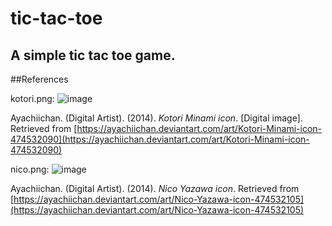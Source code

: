 # tic-tac-toe
A simple tic tac toe game.
---
##References

kotori.png:
![image](https://ayachiichan.deviantart.com/art/Kotori-Minami-icon-474532090 "Kotori Minami icon")

Ayachiichan. (Digital Artist). (2014). *Kotori Minami icon*. [Digital image]. Retrieved from [https://ayachiichan.deviantart.com/art/Kotori-Minami-icon-474532090](https://ayachiichan.deviantart.com/art/Kotori-Minami-icon-474532090)

nico.png:
![image](https://ayachiichan.deviantart.com/art/Nico-Yazawa-icon-474532105 "Nico Yazawa icon")

Ayachiichan. (Digital Artist). (2014). *Nico Yazawa icon*. Retrieved from [https://ayachiichan.deviantart.com/art/Nico-Yazawa-icon-474532105](https://ayachiichan.deviantart.com/art/Nico-Yazawa-icon-474532105)
